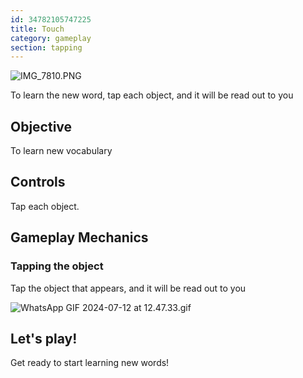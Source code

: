 ```yaml
---
id: 34782105747225
title: Touch
category: gameplay
section: tapping
---
```

![IMG_7810.PNG](https://help.studycat.com/hc/article_attachments/34782105723161)

To learn the new word, tap each object, and it will be read out to you

## Objective

To learn new vocabulary

## Controls

Tap each object.

## Gameplay Mechanics

### Tapping the object

Tap the object that appears, and it will be read out to you

![WhatsApp GIF 2024-07-12 at 12.47.33.gif](https://help.studycat.com/hc/article_attachments/34967116977049)

## Let's play!

Get ready to start learning new words!